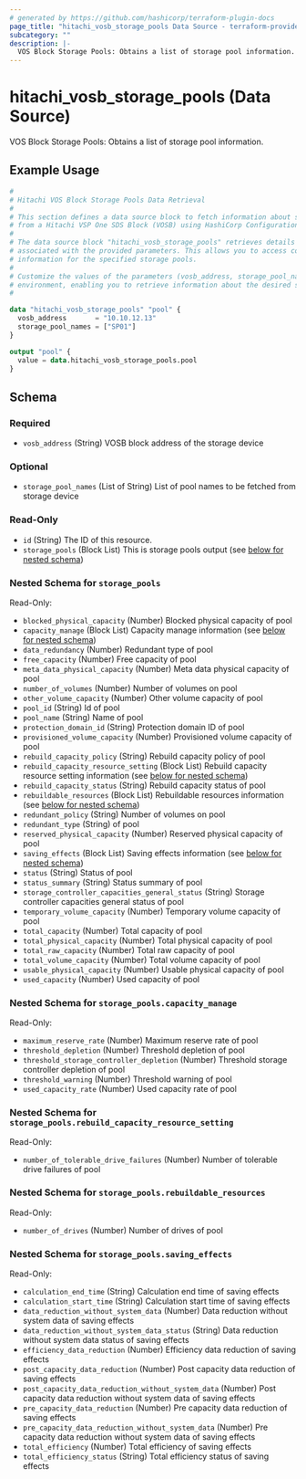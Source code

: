 ```yaml
---
# generated by https://github.com/hashicorp/terraform-plugin-docs
page_title: "hitachi_vosb_storage_pools Data Source - terraform-provider-hitachi"
subcategory: ""
description: |-
  VOS Block Storage Pools: Obtains a list of storage pool information.
---
```


# hitachi_vosb_storage_pools (Data Source)

VOS Block Storage Pools: Obtains a list of storage pool information.

## Example Usage

```terraform
#
# Hitachi VOS Block Storage Pools Data Retrieval
#
# This section defines a data source block to fetch information about specific storage pools
# from a Hitachi VSP One SDS Block (VOSB) using HashiCorp Configuration Language (HCL).
#
# The data source block "hitachi_vosb_storage_pools" retrieves details about storage pools
# associated with the provided parameters. This allows you to access configuration and property
# information for the specified storage pools.
#
# Customize the values of the parameters (vosb_address, storage_pool_names) to match your
# environment, enabling you to retrieve information about the desired storage pools.
#

data "hitachi_vosb_storage_pools" "pool" {
  vosb_address       = "10.10.12.13"
  storage_pool_names = ["SP01"]
}

output "pool" {
  value = data.hitachi_vosb_storage_pools.pool
}
```

<!-- schema generated by tfplugindocs -->
## Schema

### Required

- `vosb_address` (String) VOSB block address of the storage device

### Optional

- `storage_pool_names` (List of String) List of pool names to be fetched from storage device

### Read-Only

- `id` (String) The ID of this resource.
- `storage_pools` (Block List) This is storage pools output (see [below for nested schema](#nestedblock--storage_pools))

<a id="nestedblock--storage_pools"></a>
### Nested Schema for `storage_pools`

Read-Only:

- `blocked_physical_capacity` (Number) Blocked physical capacity of pool
- `capacity_manage` (Block List) Capacity manage information (see [below for nested schema](#nestedblock--storage_pools--capacity_manage))
- `data_redundancy` (Number) Redundant type of pool
- `free_capacity` (Number) Free capacity of pool
- `meta_data_physical_capacity` (Number) Meta data physical capacity of pool
- `number_of_volumes` (Number) Number of volumes on pool
- `other_volume_capacity` (Number) Other volume capacity of pool
- `pool_id` (String) Id of pool
- `pool_name` (String) Name of pool
- `protection_domain_id` (String) Protection domain ID of pool
- `provisioned_volume_capacity` (Number) Provisioned volume capacity of pool
- `rebuild_capacity_policy` (String) Rebuild capacity policy of pool
- `rebuild_capacity_resource_setting` (Block List) Rebuild capacity resource setting information (see [below for nested schema](#nestedblock--storage_pools--rebuild_capacity_resource_setting))
- `rebuild_capacity_status` (String) Rebuild capacity status of pool
- `rebuildable_resources` (Block List) Rebuildable resources information (see [below for nested schema](#nestedblock--storage_pools--rebuildable_resources))
- `redundant_policy` (String) Number of volumes on pool
- `redundant_type` (String) of pool
- `reserved_physical_capacity` (Number) Reserved physical capacity of pool
- `saving_effects` (Block List) Saving effects information (see [below for nested schema](#nestedblock--storage_pools--saving_effects))
- `status` (String) Status of pool
- `status_summary` (String) Status summary of pool
- `storage_controller_capacities_general_status` (String) Storage controller capacities general status of pool
- `temporary_volume_capacity` (Number) Temporary volume capacity of pool
- `total_capacity` (Number) Total capacity of pool
- `total_physical_capacity` (Number) Total physical capacity of pool
- `total_raw_capacity` (Number) Total raw capacity of pool
- `total_volume_capacity` (Number) Total volume capacity of pool
- `usable_physical_capacity` (Number) Usable physical capacity of pool
- `used_capacity` (Number) Used capacity of pool

<a id="nestedblock--storage_pools--capacity_manage"></a>
### Nested Schema for `storage_pools.capacity_manage`

Read-Only:

- `maximum_reserve_rate` (Number) Maximum reserve rate of pool
- `threshold_depletion` (Number) Threshold depletion of pool
- `threshold_storage_controller_depletion` (Number) Threshold storage controller depletion of pool
- `threshold_warning` (Number) Threshold warning of pool
- `used_capacity_rate` (Number) Used capacity rate of pool


<a id="nestedblock--storage_pools--rebuild_capacity_resource_setting"></a>
### Nested Schema for `storage_pools.rebuild_capacity_resource_setting`

Read-Only:

- `number_of_tolerable_drive_failures` (Number) Number of tolerable drive failures of pool


<a id="nestedblock--storage_pools--rebuildable_resources"></a>
### Nested Schema for `storage_pools.rebuildable_resources`

Read-Only:

- `number_of_drives` (Number) Number of drives of pool


<a id="nestedblock--storage_pools--saving_effects"></a>
### Nested Schema for `storage_pools.saving_effects`

Read-Only:

- `calculation_end_time` (String) Calculation end time of saving effects
- `calculation_start_time` (String) Calculation start time of saving effects
- `data_reduction_without_system_data` (Number) Data reduction without system data of saving effects
- `data_reduction_without_system_data_status` (String) Data reduction without system data status of saving effects
- `efficiency_data_reduction` (Number) Efficiency data reduction of saving effects
- `post_capacity_data_reduction` (Number) Post capacity data reduction of saving effects
- `post_capacity_data_reduction_without_system_data` (Number) Post capacity data reduction without system data of saving effects
- `pre_capacity_data_reduction` (Number) Pre capacity data reduction of saving effects
- `pre_capacity_data_reduction_without_system_data` (Number) Pre capacity data reduction without system data of saving effects
- `total_efficiency` (Number) Total efficiency of saving effects
- `total_efficiency_status` (String) Total efficiency status of saving effects
